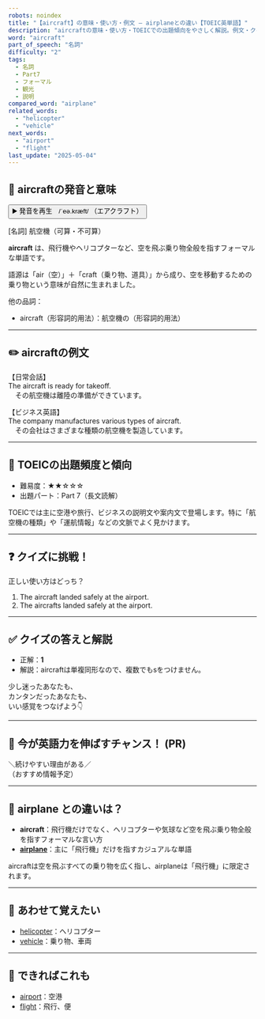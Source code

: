 ```yaml
---
robots: noindex
title: "【aircraft】の意味・使い方・例文 ― airplaneとの違い【TOEIC英単語】"
description: "aircraftの意味・使い方・TOEICでの出題傾向をやさしく解説。例文・クイズ付きでairplaneとの違いもわかりやすく学べます。"
word: "aircraft"
part_of_speech: "名詞"
difficulty: "2"
tags:
  - 名詞
  - Part7
  - フォーマル
  - 観光
  - 説明
compared_word: "airplane"
related_words:
  - "helicopter"
  - "vehicle"
next_words:
  - "airport"
  - "flight"
last_update: "2025-05-04"
---
```


## 🔰 aircraftの発音と意味

<button class="play-audio" onclick="playTTS('aircraft')">
  <span class="play-audio-main">
    ▶️ 発音を再生　/ˈeə.kræft/
  </span>
  <span class="play-audio-sub">
    （エアクラフト）
  </span>
</button>

[名詞] 航空機（可算・不可算）

**aircraft** は、飛行機やヘリコプターなど、空を飛ぶ乗り物全般を指すフォーマルな単語です。

語源は「air（空）」＋「craft（乗り物、道具）」から成り、空を移動するための乗り物という意味が自然に生まれました。

他の品詞：  
- aircraft（形容詞的用法）：航空機の（形容詞的用法）

---

## ✏️ aircraftの例文

【日常会話】  
The aircraft is ready for takeoff.  
　その航空機は離陸の準備ができています。

【ビジネス英語】  
The company manufactures various types of aircraft.  
　その会社はさまざまな種類の航空機を製造しています。

---

## 🎯 TOEICの出題頻度と傾向

- 難易度：★★☆☆☆
- 出題パート：Part 7（長文読解）

TOEICでは主に空港や旅行、ビジネスの説明文や案内文で登場します。特に「航空機の種類」や「運航情報」などの文脈でよく見かけます。

---

## ❓ クイズに挑戦！

正しい使い方はどっち？

1. The aircraft landed safely at the airport.  
2. The aircrafts landed safely at the airport.

---

## ✅ クイズの答えと解説

- 正解：**1**
- 解説：aircraftは単複同形なので、複数でもsをつけません。

少し迷ったあなたも、  
カンタンだったあなたも、  
いい感覚をつなげよう👇️

---

## 🚀 今が英語力を伸ばすチャンス！ (PR)

<div class="info-center">
＼続けやすい理由がある／<br>  
（おすすめ情報予定）
</div>

---

## 🤔  airplane との違いは？

- **aircraft**：飛行機だけでなく、ヘリコプターや気球など空を飛ぶ乗り物全般を指すフォーマルな言い方
- **[airplane](/word/airplane)**：主に「飛行機」だけを指すカジュアルな単語

aircraftは空を飛ぶすべての乗り物を広く指し、airplaneは「飛行機」に限定されます。

---

## 🧩 あわせて覚えたい

- [helicopter](/word/helicopter)：ヘリコプター
- [vehicle](/word/vehicle)：乗り物、車両

---

## 📖 できればこれも

- [airport](/word/airport)：空港
- [flight](/word/flight)：飛行、便

<!-- cvid: aid21_bid49 -->

